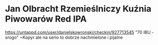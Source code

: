 # Jan Olbracht Rzemieślniczy Kuźnia Piwowarów Red IPA
https://untappd.com/user/danielskowronski/checkin/927713545
"70 IBU - srogo" ~Kopyr ale na serio to dobrze nachmielone i pijalne